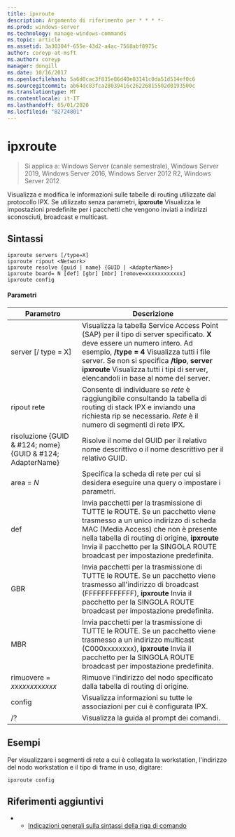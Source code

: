 ```yaml
---
title: ipxroute
description: Argomento di riferimento per * * * *-
ms.prod: windows-server
ms.technology: manage-windows-commands
ms.topic: article
ms.assetid: 3a30304f-655e-43d2-a4ac-7568abf8975c
author: coreyp-at-msft
ms.author: coreyp
manager: dongill
ms.date: 10/16/2017
ms.openlocfilehash: 5a6d0cac3f835e86d40e03141c0da51d514ef0c6
ms.sourcegitcommit: ab64dc83fca28039416c26226815502d0193500c
ms.translationtype: MT
ms.contentlocale: it-IT
ms.lasthandoff: 05/01/2020
ms.locfileid: "82724801"
---
```

# <a name="ipxroute"></a>ipxroute

> Si applica a: Windows Server (canale semestrale), Windows Server 2019, Windows Server 2016, Windows Server 2012 R2, Windows Server 2012

Visualizza e modifica le informazioni sulle tabelle di routing utilizzate dal protocollo IPX. Se utilizzato senza parametri,  **ipxroute** Visualizza le impostazioni predefinite per i pacchetti che vengono inviati a indirizzi sconosciuti, broadcast e multicast.   
## <a name="syntax"></a>Sintassi  
```  
ipxroute servers [/type=X]  
ipxroute ripout <Network>  
ipxroute resolve {guid | name} {GUID | <AdapterName>}  
ipxroute board= N [def] [gbr] [mbr] [remove=xxxxxxxxxxxx]  
ipxroute config  
```  
#### <a name="parameters"></a>Parametri  
|Parametro|Descrizione|  
|-------|--------|  
|server [/ type = X]|Visualizza la tabella Service Access Point (SAP) per il tipo di server specificato.  **X** deve essere un numero intero. Ad esempio, **/type = 4** Visualizza tutti i file server. Se non si specifica **/tipo**, **server ipxroute** Visualizza tutti i tipi di server, elencandoli in base al nome del server.|  
|ripout rete|Consente di individuare se *rete* è raggiungibile consultando la tabella di routing di stack IPX e inviando una richiesta rip se necessario.  *Rete* è il numero di segmenti di rete IPX.|  
|risoluzione {GUID & #124; nome} {GUID & #124; AdapterName}|Risolve il nome del GUID per il relativo nome descrittivo o il nome descrittivo per il relativo GUID.|  
|area = *N*|Specifica la scheda di rete per cui si desidera eseguire una query o impostare i parametri.|  
|def|Invia pacchetti per la trasmissione di TUTTE le ROUTE. Se un pacchetto viene trasmesso a un unico indirizzo di scheda MAC (Media Access) che non è presente nella tabella di routing di origine, **ipxroute** Invia il pacchetto per la SINGOLA ROUTE broadcast per impostazione predefinita.|  
|GBR|Invia pacchetti per la trasmissione di TUTTE le ROUTE. Se un pacchetto viene trasmesso all'indirizzo di broadcast (FFFFFFFFFFFF), **ipxroute** Invia il pacchetto per la SINGOLA ROUTE broadcast per impostazione predefinita.|  
|MBR|Invia pacchetti per la trasmissione di TUTTE le ROUTE. Se un pacchetto viene trasmesso a un indirizzo multicast (C000xxxxxxxx), **ipxroute** Invia il pacchetto per la SINGOLA ROUTE broadcast per impostazione predefinita.|  
|rimuovere = *xxxxxxxxxxxx*|Rimuove l'indirizzo del nodo specificato dalla tabella di routing di origine.|  
|config|Visualizza informazioni su tutte le associazioni per cui è configurata IPX.|  
|/?|Visualizza la guida al prompt dei comandi.|  
## <a name="examples"></a>Esempi  
Per visualizzare i segmenti di rete a cui è collegata la workstation, l'indirizzo del nodo workstation e il tipo di frame in uso, digitare:  
```  
ipxroute config  
```  
## <a name="additional-references"></a>Riferimenti aggiuntivi  
-   - [Indicazioni generali sulla sintassi della riga di comando](command-line-syntax-key.md)  
